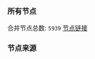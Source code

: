 ### 所有节点
合并节点总数: `5939`
[节点链接](https://github.com/rzhy1/33/raw/master/sub/sub_merge_base64.txt)

### 节点来源
